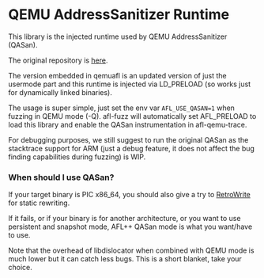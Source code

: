 # QEMU AddressSanitizer Runtime

This library is the injected runtime used by QEMU AddressSanitizer (QASan).

The original repository is [here](https://github.com/andreafioraldi/qasan).

The version embedded in qemuafl is an updated version of just the usermode part
and this runtime is injected via LD_PRELOAD (so works just for dynamically
linked binaries).

The usage is super simple, just set the env var `AFL_USE_QASAN=1` when fuzzing
in QEMU mode (-Q). afl-fuzz will automatically set AFL_PRELOAD to load this
library and enable the QASan instrumentation in afl-qemu-trace.

For debugging purposes, we still suggest to run the original QASan as the
stacktrace support for ARM (just a debug feature, it does not affect the bug
finding capabilities during fuzzing) is WIP.

### When should I use QASan?

If your target binary is PIC x86_64, you should also give a try to
[RetroWrite](https://github.com/HexHive/retrowrite) for static rewriting.

If it fails, or if your binary is for another architecture, or you want to use
persistent and snapshot mode, AFL++ QASan mode is what you want/have to use.

Note that the overhead of libdislocator when combined with QEMU mode is much
lower but it can catch less bugs. This is a short blanket, take your choice.
